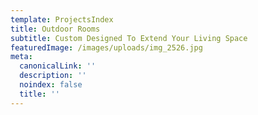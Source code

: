 ```yaml
---
template: ProjectsIndex
title: Outdoor Rooms
subtitle: Custom Designed To Extend Your Living Space
featuredImage: /images/uploads/img_2526.jpg
meta:
  canonicalLink: ''
  description: ''
  noindex: false
  title: ''
---
```


